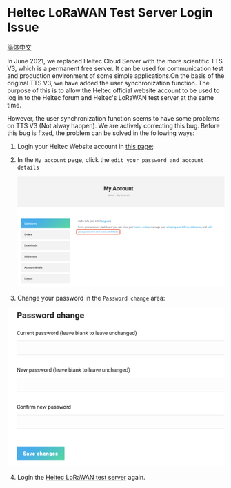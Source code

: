 # Heltec LoRaWAN Test Server Login Issue

[简体中文](https://heltec-automation.readthedocs.io/zh_CN/latest/general/tts_v3_login_issue.html)

In June 2021, we replaced Heltec Cloud Server with the more scientific TTS V3, which is a permanent free server. It can be used for communication test and production environment of some simple applications.On the basis of the original TTS V3, we have added the user synchronization function. The purpose of this is to allow the Heltec official website account to be used to log in to the Heltec forum and Heltec's LoRaWAN test server at the same time.

However, the user synchronization function seems to have some problems on TTS V3 (Not alway happen). We are actively correcting this bug. Before this bug is fixed, the problem can be solved in the following ways:

1. Login your Heltec Website account in [this page](https://heltec.org/my-account/);

2. In the `My account` page, click the `edit your password and account details`

   ![](img/tts_v3_login_issue/01.png)

3. Change your password in the `Password change` area:

![](img/tts_v3_login_issue/02.png)

4. Login the [Heltec LoRaWAN test server](https://lora.heltec.org/) again.